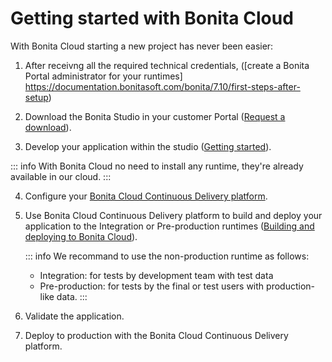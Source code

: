 # Getting started with Bonita Cloud

With Bonita Cloud starting a new project has never been easier:

1. After receivng all the required technical credentials, ([create a Bonita Portal administrator for your runtimes] https://documentation.bonitasoft.com/bonita/7.10/first-steps-after-setup)

2. Download the Bonita Studio in your customer Portal ([Request a download](https://customer.bonitasoft.com/download/request)).

3. Develop your application within the studio ([Getting started](https://documentation.bonitasoft.com/bonita/7.10/_getting-started-tutorial)).

::: info 
With Bonita Cloud no need to install any runtime, they're already available in our cloud. 
:::

4. Configure your [Bonita Cloud Continuous Delivery platform](Continuous_Delivery_Configuring_your_Continuous_Delivery_Platform.md).

5. Use Bonita Cloud Continuous Delivery platform to build and deploy your application to the Integration or Pre-production runtimes ([Building and deploying to Bonita Cloud](Continuous_Delivery_Build_and_deploy.md)).


   ::: info 
   We recommand to use the non-production runtime as follows:
   * Integration: for tests by development team with test data 
   * Pre-production: for tests by the final or test users with production-like data.
   :::

6. Validate the application.

7. Deploy to production with the Bonita Cloud Continuous Delivery platform.
